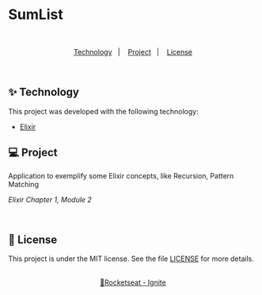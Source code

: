 # SumList
&nbsp;
<p align="center">
  <a href="#techs">Technology</a>&nbsp;&nbsp;&nbsp;|&nbsp;&nbsp;&nbsp;
  <a href="#project">Project</a>&nbsp;&nbsp;&nbsp;|&nbsp;&nbsp;&nbsp;
  <a href="#mit">License</a>
</p>
&nbsp;&nbsp;&nbsp;
<div id="techs"></div>

## ✨ Technology

This project was developed with the following technology:

- [Elixir](https://elixir-lang.org/)
</div>

<div id="project"></div>

## 💻 Project
Application to exemplify some Elixir concepts, like Recursion, Pattern Matching

*Elixir
Chapter 1, Module 2*

&nbsp;&nbsp;&nbsp;

<div id="mit"></div>

## 📄 License

This project is under the MIT license. See the file [LICENSE](LICENSE.md) for more details.
&nbsp;

<div align="center">

[💜Rocketseat - Ignite](https://rocketseat.com.br/ignite)

</div>
